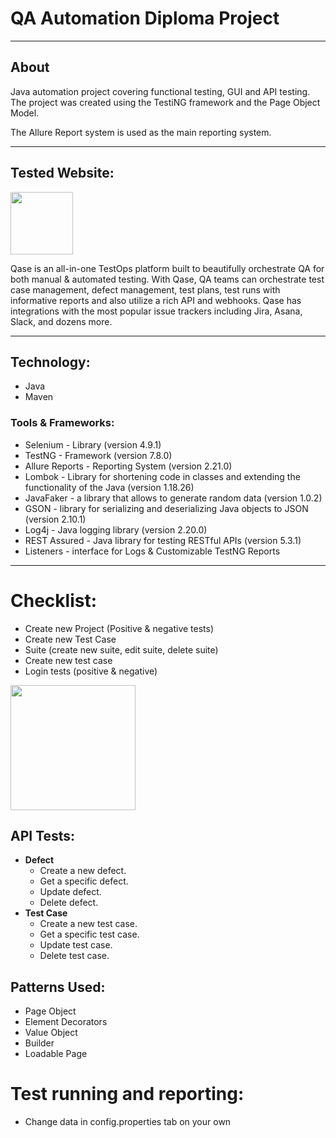 # QA Automation Diploma Project

---

## About

Java automation project covering functional testing, GUI and API testing. The project was created using the TestiNG
framework and the Page Object Model.

The Allure Report system is used as the main reporting system.


---

## Tested Website:

<a href="https://qase.io/">
<img src="https://d36r73waboa44k.cloudfront.net/2023/01/qase-logo-blog.png"  height="100" /> </a>

Qase is an all-in-one TestOps platform built to beautifully orchestrate QA for both manual & automated testing. With
Qase, QA teams can orchestrate test case management, defect management, test plans, test runs with informative reports
and also utilize a rich API and webhooks. Qase has integrations with the most popular issue trackers including Jira,
Asana, Slack, and dozens more.


---

## Technology:

* Java
* Maven

### Tools & Frameworks:

* Selenium - Library (version 4.9.1)
* TestNG - Framework (version 7.8.0)
* Allure Reports - Reporting System (version 2.21.0)
* Lombok - Library for shortening code in classes and extending the functionality of the Java (version 1.18.26)
* JavaFaker - a library that allows to generate random data (version 1.0.2)
* GSON - library for serializing and deserializing Java objects to JSON (version 2.10.1)
* Log4j - Java logging library (version 2.20.0)
* REST Assured - Java library for testing RESTful APIs (version 5.3.1)
* Listeners - interface for Logs & Customizable TestNG Reports

---


# Checklist:  

* Create new Project (Positive & negative tests)
* Create new Test Case 
* Suite (create new suite, edit suite, delete suite)
* Create new test case
* Login tests (positive & negative)



<img src="https://static.vecteezy.com/system/resources/previews/021/730/337/non_2x/api-icon-vector.jpg"  height="200" /> </a>




## API Tests:

* **Defect**                            
    * Create a new defect.
    * Get a specific defect.
    * Update defect.
    * Delete defect.
* **Test Case**
    * Create a new test case.
    * Get a specific test case.
    * Update test case.
    * Delete test case.

## Patterns Used: 

* Page Object
* Element Decorators 
* Value Object
* Builder 
* Loadable Page 

# Test running and reporting:
* Change data in config.properties tab on your own




    



    